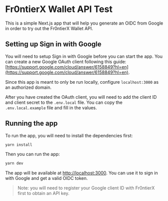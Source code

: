 # Fr0ntierX Wallet API Test

This is a simple Next.js app that will help you generate an OIDC from Google in order to try out the Fr0ntierX Wallet API.

## Setting up Sign in with Google

You will need to setup Sign in with Google before you can start the app. You can create a new Google OAuth client following this guide: [https://support.google.com/cloud/answer/6158849?hl=en](https://support.google.com/cloud/answer/6158849?hl=en).

Since this app is meant to only be run locally, configure `localhost:3000` as an authorized domain.

After you have created the OAuth client, you will need to add the client ID and client secret to the `.env.local` file. You can copy the `.env.local.example` file and fill in the values.

## Running the app

To run the app, you will need to install the dependencies first:

```bash
yarn install
```

Then you can run the app:

```bash
yarn dev
```

The app will be available at [http://localhost:3000](http://localhost:3000). You can use it to sign in with Google and get a valid OIDC token.

> Note: you will need to register your Google client ID with Fr0ntierX first to obtain an API key.
